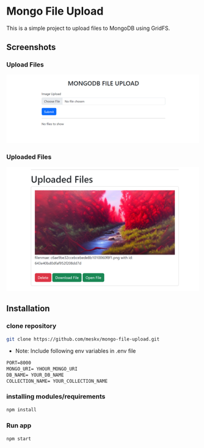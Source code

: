 # Mongo File Upload

This is a simple project to upload files to MongoDB using GridFS.

## Screenshots

### Upload Files
![Upload Files](https://github.com/meskv/mongo-file-upload/blob/master/screenshots/1.png?raw=true)

### Uploaded Files
![Uploaded Files](https://github.com/meskv/mongo-file-upload/blob/master/screenshots/2.png?raw=true)

## Installation

### clone repository
```bash
git clone https://github.com/meskv/mongo-file-upload.git
```

*  Note: Include following env variables in .env file
  
```
PORT=8000
MONGO_URI= YHOUR_MONGO_URI
DB_NAME= YOUR_DB_NAME
COLLECTION_NAME= YOUR_COLLECTION_NAME
```

### installing modules/requirements
```bash
npm install
```

### Run app
```bash
npm start
```
